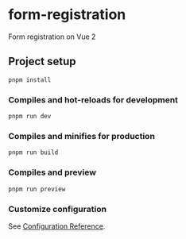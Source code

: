 # form-registration
Form registration on Vue 2

## Project setup
```
pnpm install
```

### Compiles and hot-reloads for development
```
pnpm run dev
```

### Compiles and minifies for production
```
pnpm run build
```

### Compiles and preview
```
pnpm run preview
```

### Customize configuration
See [Configuration Reference](https://cli.vuejs.org/config/).
